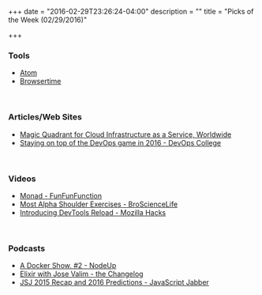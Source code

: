 +++
date = "2016-02-29T23:26:24-04:00"
description = ""
title = "Picks of the Week (02/29/2016)"

+++

<h3 id="tools:61fe2486555a688999ea531087a4b006">Tools</h3>

<ul>
<li><a href="https://atom.io/">Atom</a></li>
<li><a href="https://github.com/tobli/browsertime">Browsertime</a></li>
</ul>

<p><br /></p>

<h3 id="articles-web-sites:61fe2486555a688999ea531087a4b006">Articles/Web Sites</h3>

<ul>
<li><a href="https://www.gartner.com/doc/reprints?id=1-2EKJTD6&amp;ct=150506&amp;st">Magic Quadrant for Cloud Infrastructure as a Service, Worldwide</a></li>
<li><a href="https://devops.college/staying-on-top-of-the-devops-game-in-2016-90268d12d72d#.uf4bj8pf5">Staying on top of the DevOps game in 2016 - DevOps College</a></li>
</ul>

<p><br /></p>

<h3 id="videos:61fe2486555a688999ea531087a4b006">Videos</h3>

<ul>
<li><a href="https://www.youtube.com/watch?v=9QveBbn7t_c">Monad - FunFunFunction</a></li>
<li><a href="https://www.youtube.com/watch?v=eRpiaHRtKlw">Most Alpha Shoulder Exercises - BroScienceLife</a></li>
<li><a href="https://hacks.mozilla.org/2016/02/introducing-devtools-reload/">Introducing DevTools Reload - Mozilla Hacks</a></li>
</ul>

<p><br /></p>

<h3 id="podcasts:61fe2486555a688999ea531087a4b006">Podcasts</h3>

<ul>
<li><a href="https://player.fm/series/nodeup/98-a-docker-show-2">A Docker Show. #2 - NodeUp</a></li>
<li><a href="https://changelog.com/194/">Elixir with Jose Valim - the Changelog</a></li>
<li><a href="https://devchat.tv/js-jabber/198-jsj-2015-recap-and-2016-predictions">JSJ 2015 Recap and 2016 Predictions - JavaScript Jabber</a></li>
</ul>
